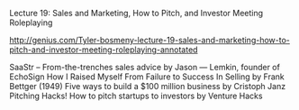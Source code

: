 
Lecture 19: Sales and Marketing, How to Pitch, and Investor Meeting Roleplaying 

http://genius.com/Tyler-bosmeny-lecture-19-sales-and-marketing-how-to-pitch-and-investor-meeting-roleplaying-annotated

SaaStr – From-the-trenches sales advice by Jason — Lemkin, founder of EchoSign
How I Raised Myself From Failure to Success In Selling by Frank Bettger (1949)
Five ways to build a $100 million business by Cristoph Janz
Pitching Hacks! How to pitch startups to investors by Venture Hacks